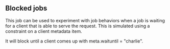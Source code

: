 ## Blocked jobs

This job can be used to experiment with job behaviors when a job is waiting for a client that is able to serve the request. This is simulated using a constraint on a client metadata item.

It will block until a client comes up with meta.waituntil = "charlie".


